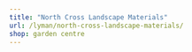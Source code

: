 ```yaml
---
title: "North Cross Landscape Materials"
url: /lyman/north-cross-landscape-materials/
shop: garden centre
---
```

